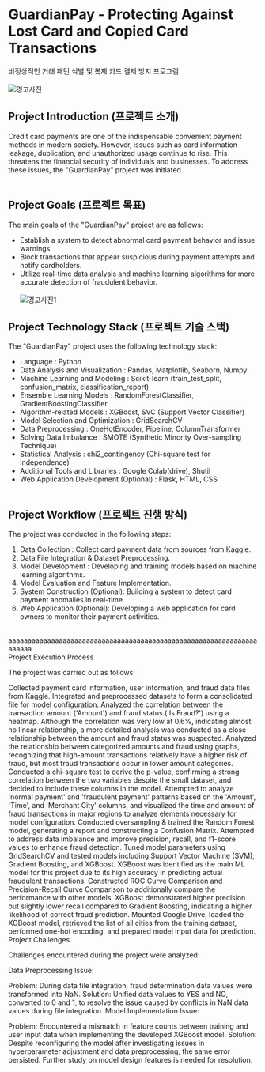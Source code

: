 

# GuardianPay - Protecting Against Lost Card and Copied Card Transactions

비정상적인 거래 패턴 식별 및 복제 카드 결제 방지 프로그램 <br> <br>
![경고사진](https://github.com/pixelwizard2/Project.AI--GuardianPay---Protecting-Against-Lost-Card-and-Copied-Card-Transactions/assets/138272416/b63a944b-a865-45a2-bd76-2095e544f6d4)
## Project Introduction (프로젝트 소개)

Credit card payments are one of the indispensable convenient payment methods in modern society. However, issues such as card information leakage, duplication, and unauthorized usage continue to rise. This threatens the financial security of individuals and businesses. To address these issues, the "GuardianPay" project was initiated. <br> <br>


## Project Goals (프로젝트 목표)

The main goals of the "GuardianPay" project are as follows:
- Establish a system to detect abnormal card payment behavior and issue warnings.
- Block transactions that appear suspicious during payment attempts and notify cardholders.
- Utilize real-time data analysis and machine learning algorithms for more accurate detection of fraudulent behavior. <br> <br>
![경고사진1](https://github.com/pixelwizard2/Project.AI--GuardianPay---Protecting-Against-Lost-Card-and-Copied-Card-Transactions/assets/138272416/db256c05-cf23-4298-9f86-b039bcf1b905)

## Project Technology Stack (프로젝트 기술 스택)

The "GuardianPay" project uses the following technology stack:
- Language : Python
- Data Analysis and Visualization : Pandas, Matplotlib, Seaborn, Numpy
- Machine Learning and Modeling : Scikit-learn (train_test_split, confusion_matrix, classification_report)
- Ensemble Learning Models : RandomForestClassifier, GradientBoostingClassifier
- Algorithm-related Models : XGBoost, SVC (Support Vector Classifier)
- Model Selection and Optimization : GridSearchCV
- Data Preprocessing : OneHotEncoder, Pipeline, ColumnTransformer
- Solving Data Imbalance : SMOTE (Synthetic Minority Over-sampling Technique)
- Statistical Analysis : chi2_contingency (Chi-square test for independence)
- Additional Tools and Libraries : Google Colab(drive), Shutil
- Web Application Development (Optional) : Flask, HTML, CSS <br> <br>


## Project Workflow (프로젝트 진행 방식)

The project was conducted in the following steps:
1. Data Collection : Collect card payment data from sources from Kaggle.
2. Data File Integration & Dataset Preprocessing.
3. Model Development : Developing and training models based on machine learning algorithms.
4. Model Evaluation and Feature Implementation.
5. System Construction (Optional): Building a system to detect card payment anomalies in real-time.
6. Web Application (Optional): Developing a web application for card owners to monitor their payment activities. <br> <br>

aaaaaaaaaaaaaaaaaaaaaaaaaaaaaaaaaaaaaaaaaaaaaaaaaaaaaaaaaaaaaaaaaaaaaa   
Project Execution Process

The project was carried out as follows:

Collected payment card information, user information, and fraud data files from Kaggle.
Integrated and preprocessed datasets to form a consolidated file for model configuration.
Analyzed the correlation between the transaction amount ('Amount') and fraud status ('Is Fraud?') using a heatmap. Although the correlation was very low at 0.6%, indicating almost no linear relationship, a more detailed analysis was conducted as a close relationship between the amount and fraud status was suspected.
Analyzed the relationship between categorized amounts and fraud using graphs, recognizing that high-amount transactions relatively have a higher risk of fraud, but most fraud transactions occur in lower amount categories.
Conducted a chi-square test to derive the p-value, confirming a strong correlation between the two variables despite the small dataset, and decided to include these columns in the model.
Attempted to analyze 'normal payment' and 'fraudulent payment' patterns based on the 'Amount', 'Time', and 'Merchant City' columns, and visualized the time and amount of fraud transactions in major regions to analyze elements necessary for model configuration.
Conducted oversampling & trained the Random Forest model, generating a report and constructing a Confusion Matrix. Attempted to address data imbalance and improve precision, recall, and f1-score values to enhance fraud detection.
Tuned model parameters using GridSearchCV and tested models including Support Vector Machine (SVM), Gradient Boosting, and XGBoost. XGBoost was identified as the main ML model for this project due to its high accuracy in predicting actual fraudulent transactions.
Constructed ROC Curve Comparison and Precision-Recall Curve Comparison to additionally compare the performance with other models. XGBoost demonstrated higher precision but slightly lower recall compared to Gradient Boosting, indicating a higher likelihood of correct fraud prediction.
Mounted Google Drive, loaded the XGBoost model, retrieved the list of all cities from the training dataset, performed one-hot encoding, and prepared model input data for prediction.
Project Challenges

Challenges encountered during the project were analyzed:

Data Preprocessing Issue:

Problem: During data file integration, fraud determination data values were transformed into NaN.
Solution: Unified data values to YES and NO, converted to 0 and 1, to resolve the issue caused by conflicts in NaN data values during file integration.
Model Implementation Issue:

Problem: Encountered a mismatch in feature counts between training and user input data when implementing the developed XGBoost model.
Solution: Despite reconfiguring the model after investigating issues in hyperparameter adjustment and data preprocessing, the same error persisted. Further study on model design features is needed for resolution.




